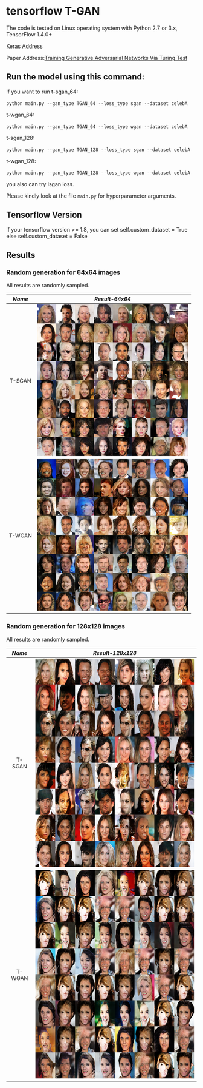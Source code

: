 tensorflow T-GAN
======================================================

The code is tested on Linux operating system with Python 2.7 or 3.x, TensorFlow 1.4.0+

[Keras Address](https://github.com/bojone/T-GANs)

Paper Address:[Training Generative Adversarial Networks Via Turing Test](https://arxiv.org/abs/1810.10948)

Run the model using this command:
-------------------------------------
if you want to run t-sgan_64:

	python main.py --gan_type TGAN_64 --loss_type sgan --dataset celebA
	
t-wgan_64:

    python main.py --gan_type TGAN_64 --loss_type wgan --dataset celebA

t-sgan_128:

    python main.py --gan_type TGAN_128 --loss_type sgan --dataset celebA
    
t-wgan_128:
    
    python main.py --gan_type TGAN_128 --loss_type wgan --dataset celebA

you also can try lsgan loss.

Please kindly look at the file `main.py` for hyperparameter arguments.

## Tensorflow Version

if your tensorflow version >= 1.8, you can set self.custom_dataset = True else self.custom_dataset = False

## Results

### Random generation for 64x64 images

All results are randomly sampled.

*Name* | *Result-64x64* 
:---: | :---: 
T-SGAN | <img src = 'images/sgan64.png' height = '400px'>  
T-WGAN | <img src = 'images/wgan64.png' height = '400px'>

### Random generation for 128x128 images

All results are randomly sampled.

*Name* | *Result-128x128* 
:---: | :---: 
T-SGAN | <img src = 'images/sgan128.png' height = '550px'>  
T-WGAN | <img src = 'images/wgan128.png' height = '550px'>